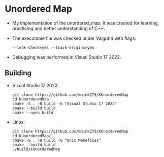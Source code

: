 # Unordered Map

- My implementation of the unordered_map. It was created for learning, practicing and better understanding of C++.

- The executable file was checked under Valgrind with flags:
  ```shell
  --leak-check=yes --track-origins=yes
  ```
- Debugging was performed in Visual Studio 17 2022.

## Building
- Visual Studio 17 2022:
  ```shell
  git clone https://github.com/mnink275/KUnorderedMap
  cd KUnorderedMap
  cmake -S . -B build -G "Visual Studio 17 2022"
  cmake --build build
  cmake --open build
  ```

- Linux:
  ```shell
  git clone https://github.com/mnink275/KUnorderedMap
  cd KUnorderedMap/
  cmake -S . -B build -G "Unix Makefiles"
  cmake --build build
  ./build/KUnorderedMap
  ```
